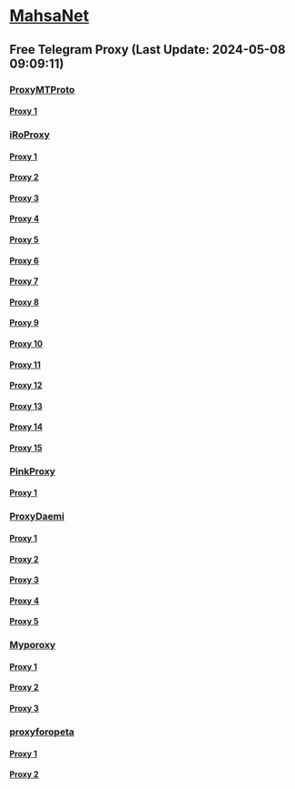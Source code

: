
# [MahsaNet](https://t.me/mahsa_net)
## Free Telegram Proxy (Last Update: 2024-05-08 09:09:11)
### [ProxyMTProto](https://t.me/ProxyMTProto)
#### [Proxy 1](tg://proxy?server=cloudflare.co.nokia.co.uk.do_you.want_to.clash_without.this.www.microsoft.com.there_is_no.place_like.localhost.www.bing.com.count_with_me.cyou.net.digikala.com.msn.com.bsi.ir.enamad.ir.now_sudo.again_to_fight.everyone.i_am.the_internet.fast-ing.co.uk.&port=000000000000000000000000000000000000000000000000000000000000000000000000000003443&secret=FgMBAgABAAH8AwOG4kw63QPQ)
### [iRoProxy](https://t.me/iRoProxy)
#### [Proxy 1](tg://proxy?server=194.120.230.223&port=443&secret=ee94c95b5ee5d9a4e1500064bd64b41b3d62616c61642e6972)
#### [Proxy 2](tg://proxy?server=194.120.230.46&port=443&secret=ee94c95b5ee5d9a4e1500064bd64b41b3d62616c61642e6972)
#### [Proxy 3](tg://proxy?server=195.62.32.66&port=443&secret=ee94c95b5ee5d9a4e1500064bd64b41b3d62616c61642e6972)
#### [Proxy 4](tg://proxy?server=194.120.230.223&port=443&secret=ee94c95b5ee5d9a4e1500064bd64b41b3d62616c61642e6972)
#### [Proxy 5](tg://proxy?server=194.120.230.46&port=443&secret=ee94c95b5ee5d9a4e1500064bd64b41b3d62616c61642e6972)
#### [Proxy 6](tg://proxy?server=195.62.32.66&port=443&secret=ee94c95b5ee5d9a4e1500064bd64b41b3d62616c61642e6972)
#### [Proxy 7](tg://proxy?server=194.120.230.223&port=443&secret=ee94c95b5ee5d9a4e1500064bd64b41b3d62616c61642e6972)
#### [Proxy 8](tg://proxy?server=194.120.230.46&port=443&secret=ee94c95b5ee5d9a4e1500064bd64b41b3d62616c61642e6972)
#### [Proxy 9](tg://proxy?server=195.62.32.66&port=443&secret=ee94c95b5ee5d9a4e1500064bd64b41b3d62616c61642e6972)
#### [Proxy 10](tg://proxy?server=194.120.230.223&port=443&secret=ee94c95b5ee5d9a4e1500064bd64b41b3d62616c61642e6972)
#### [Proxy 11](tg://proxy?server=194.120.230.46&port=443&secret=ee94c95b5ee5d9a4e1500064bd64b41b3d62616c61642e6972)
#### [Proxy 12](tg://proxy?server=195.62.32.66&port=443&secret=ee94c95b5ee5d9a4e1500064bd64b41b3d62616c61642e6972)
#### [Proxy 13](tg://proxy?server=194.120.230.223&port=443&secret=ee94c95b5ee5d9a4e1500064bd64b41b3d62616c61642e6972)
#### [Proxy 14](tg://proxy?server=194.120.230.46&port=443&secret=ee94c95b5ee5d9a4e1500064bd64b41b3d62616c61642e6972)
#### [Proxy 15](tg://proxy?server=195.62.32.66&port=443&secret=ee94c95b5ee5d9a4e1500064bd64b41b3d62616c61642e6972)
### [PinkProxy](https://t.me/PinkProxy)
#### [Proxy 1](tg://proxy?server=cloudflare.nokia.com.co.uk.do_yo.want_to.clash_with.this.www.microsoft.com.there_is_no.place_like.localhost.www.bing.com.count_with_me.cyou.net.digikala.com.msn.com.bsi.ir.enamad.ir.now_sud.again_to_fight.everyone.i_am.the_internet.dont-forget.pw.&port=3443&secret=FpABAiIBhwH8AwOG42xL3Q==)
### [ProxyDaemi](https://t.me/ProxyDaemi)
#### [Proxy 1](tg://proxy?server=jebco.ir.sasha-kids.ir.farzanshop.ir.bornapardaz.n_et.perfumeonline.ir.pmcgroup.ir.zayanderoodcrc.com.powermta.ir.beitolmahdi.org.iauabdanan.ac.ir.pag-co.com.asemanlian.com.comp_arecrm.ir.markeiran.ir.wfkbf.org.neghabcity.ir.aamelec.com.keetabforosh.sbs.&port=443&secret=3dpBFlW2hP6Hq_WOwiNeKBY%3D)
#### [Proxy 2](tg://proxy?server=cloudflare.nokia.com.co.uk.do_yo.want_to.clash_with.this.www.microsoft.com.there_is_no.place_like.localhost.www.bing.com.count_with_me.cyou.net.digikala.com.msn.com.bsi.ir.enamad.now_sudo.again_to_fight.everyone.i_am.the_internet.razianeh-boran.sbs.&port=2040&secret=FpABAiIBhwH8AwOG42xL3Q==)
#### [Proxy 3](tg://proxy?server=cloudflare.co.nokia.co.uk.do_you.want_to.clash_without.this.www.microsoft.com.there_is_no.place_like.localhost.www.bing.com.count_with_me.cyou.net.digikala.com.msn.com.bsi.ir.enamad.ir.now_sudo.again_to_fight.everyone.i_am.for_internet.how-does.co.uk.&port=000000000000000000000000000000000000000000000000000000000000000000000000000003443&secret=FgMBAgABAAH8AwOG4kw63QPQ)
#### [Proxy 4](tg://proxy?server=5.75.203.3&port=4030&secret=FpABAiIBhwH8AwOG42xL3Q==)
#### [Proxy 5](tg://proxy?server=5.75.206.241&port=4030&secret=FpABAiIBhwH8AwOG42xL3Q%3D%3D)
### [Myporoxy](https://t.me/Myporoxy)
#### [Proxy 1](tg://proxy?server=cloudflare.com.nokia.com.co.uk.do_yo.want_to.clash_with.this.www.microsoft.com.there_is_no.place_like.localhost.www.bing.com.count_with_me.cyou.net.digikala.com.msn.com.bsi.ir.enamad.ir.now_sud.again_to_fight.everyone.i_am.the_internet.sobani-cobani.sbs.&port=9060&secret=FpABAiIBhwH8AwOG42xL3Q==)
#### [Proxy 2](tg://proxy?server=cloudflare.nokia.com.co.uk.do_yo.want_to.clash_with.this.www.microsoft.com.there_is_no.place_like.localhost.www.bing.com.count_with_me.cyou.net.digikala.com.msn.com.bsi.ir.enamad.now_sudo.again_to_fight.everyone.i_am.the_internet.razianeh-boran.sbs.&port=2040&secret=FpABAiIBhwH8AwOG42xL3Q==)
#### [Proxy 3](tg://proxy?server=cloudflare.cam.nokia.com.co.uk.do_yo.want_to.clash_with.this.www.microsoft.com.there_is_no.place_like.localhost.www.bing.com.count_with_me.cyou.net.digikala.com.msn.com.bsi.ir.enamad.ir.now_sudo.again_to_fight.everyone.i_am.the_internet.yoyoca.yachts.&port=443&secret=FpABAiIBhwH8AwOG42xL3QPQ)
### [proxyforopeta](https://t.me/proxyforopeta)
#### [Proxy 1](tg://proxy?server=cloudflare.nokia.com.co.uk.do_yo.want_to.clash_with.this.www.microsoft.com.there_is_no.place_like.localhost.www.bing.com.count_with_me.cyou.net.digikala.com.msn.com.bsi.ir.enamad.ir.now_sud.again_to_fight.everyone.i_am.the_internet.perfect-primum.pw.&port=1881&secret=1690010222018701fc030386e36c4bdd)
#### [Proxy 2](tg://proxy?server=77.238.234.46&port=6&secret=FgMBAgABAAH8AwOG4kw63QtY2RueWVrdGFuZXQuY29tZmFyYWthdi5jb212YW4ubmFqdmEuY29tAAAAAAAAAAAAAAAAAAAAAAAAAAAAAAAAAAA)

    